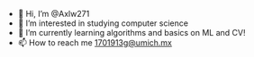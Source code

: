 - 👋 Hi, I’m @Axlw271
- 👀 I’m interested in studying computer science
- 🌱 I’m currently learning algorithms and basics on ML and CV!
- 📫 How to reach me 1701913g@umich.mx

<!---
Axlw271/Axlw271 is a ✨ special ✨ repository because its `README.md` (this file) appears on your GitHub profile.
You can click the Preview link to take a look at your changes.
--->
